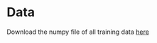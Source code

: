 # Data

Download the numpy file of all training data [here](https://drive.google.com/file/d/1-0i9OTHD7B4OXZ5AgCOHs7Y3_swRCS7z/view?usp=sharing)
